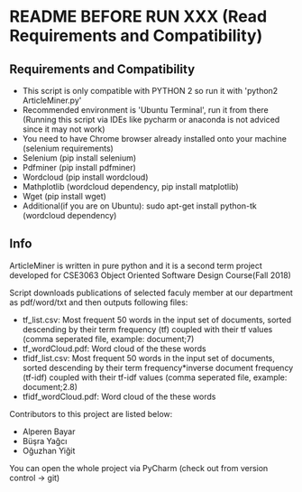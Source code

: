 ﻿# README BEFORE RUN XXX (Read Requirements and Compatibility)

## Requirements and Compatibility
- This script is only compatible with PYTHON 2 so run it with 'python2 ArticleMiner.py'
- Recommended environment is 'Ubuntu Terminal', run it from there (Running this script via IDEs like pycharm or anaconda is not adviced since it may not work)
- You need to have Chrome browser already installed onto your machine (selenium requirements)
- Selenium (pip install selenium)
- Pdfminer (pip install pdfminer)
- Wordcloud (pip install wordcloud)
- Mathplotlib (wordcloud dependency, pip install matplotlib)
- Wget (pip install wget)
- Additional(if you are on Ubuntu): sudo apt-get install python-tk (wordcloud dependency)

## Info
ArticleMiner is written in pure python and it is a second term project developed for CSE3063 Object Oriented Software Design Course(Fall 2018)

Script downloads publications of selected faculy member at our department as pdf/word/txt and then outputs following files:
- tf_list.csv: Most frequent 50 words in the input set of documents, sorted descending by their term frequency (tf) coupled with their tf values (comma seperated file, example: document;7)
- tf_wordCloud.pdf: Word cloud of the these words
- tfidf_list.csv: Most frequent 50 words in the input set of documents, sorted descending by their term frequency*inverse document frequency (tf-idf) coupled with their tf-idf values (comma seperated file, example: document;2.8)
- tfidf_wordCloud.pdf: Word cloud of the these words

Contributors to this project are listed below:
- Alperen Bayar
- Büşra Yağcı 
- Oğuzhan Yiğit

You can open the whole project via PyCharm (check out from version control -> git)
